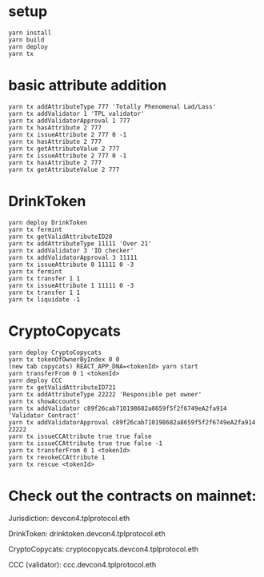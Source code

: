 # setup
```
yarn install
yarn build
yarn deploy
yarn tx
```

# basic attribute addition
```
yarn tx addAttributeType 777 'Totally Phenomenal Lad/Lass'
yarn tx addValidator 1 'TPL validator'
yarn tx addValidatorApproval 1 777
yarn tx hasAttribute 2 777
yarn tx issueAttribute 2 777 0 -1
yarn tx hasAttribute 2 777
yarn tx getAttributeValue 2 777
yarn tx issueAttribute 2 777 0 -1
yarn tx hasAttribute 2 777
yarn tx getAttributeValue 2 777
```

# DrinkToken
```
yarn deploy DrinkToken
yarn tx fermint
yarn tx getValidAttributeID20
yarn tx addAttributeType 11111 'Over 21'
yarn tx addValidator 3 'ID checker'
yarn tx addValidatorApproval 3 11111
yarn tx issueAttribute 0 11111 0 -3
yarn tx fermint
yarn tx transfer 1 1
yarn tx issueAttribute 1 11111 0 -3
yarn tx transfer 1 1
yarn tx liquidate -1
```

# CryptoCopycats
```
yarn deploy CryptoCopycats
yarn tx tokenOfOwnerByIndex 0 0
(new tab copycats) REACT_APP_DNA=<tokenId> yarn start
yarn transferFrom 0 1 <tokenId>
yarn deploy CCC
yarn tx getValidAttributeID721
yarn tx addAttributeType 22222 'Responsible pet owner'
yarn tx showAccounts
yarn tx addValidator c89f26cab710198682a8659f5f2f6749eA2fa914 'Validator Contract'
yarn tx addValidatorApproval c89f26cab710198682a8659f5f2f6749eA2fa914 22222
yarn tx issueCCAttribute true true false
yarn tx issueCCAttribute true true false -1
yarn tx transferFrom 0 1 <tokenId>
yarn tx revokeCCAttribute 1
yarn tx rescue <tokenId>
```

# Check out the contracts on mainnet:
  Jurisdiction: devcon4.tplprotocol.eth
  
  DrinkToken: drinktoken.devcon4.tplprotocol.eth
  
  CryptoCopycats: cryptocopycats.devcon4.tplprotocol.eth
  
  CCC (validator): ccc.devcon4.tplprotocol.eth
